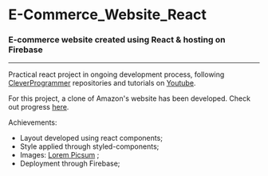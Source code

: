 # E-Commerce_Website_React
### E-commerce website created using React & hosting on Firebase

---

Practical react project in ongoing development process, following [CleverProgrammer](https://github.com/CleverProgrammer) repositories and tutorials on [Youtube](https://www.youtube.com/channel/UCqrILQNl5Ed9Dz6CGMyvMTQ). 

For this project, a clone of Amazon's website has been developed. Check out progress [here](https://e-commerce-website-f33d6.web.app/).

Achievements:
- Layout developed using react components;
- Style applied through styled-components;
- Images: [Lorem Picsum](https://picsum.photos/) ;
- Deployment through Firebase;
